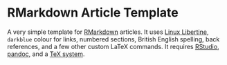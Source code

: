 # RMarkdown Article Template

A very simple template for [RMarkdown](http://rmarkdown.rstudio.com/) articles. It uses [Linux Libertine](https://en.wikipedia.org/wiki/Linux_Libertine), `darkblue` colour for links, numbered sections, British English spelling, back references, and a few other custom LaTeX commands. It requires [RStudio](https://www.rstudio.com/), [pandoc](http://pandoc.org/), and a [TeX system](https://latex-project.org/ftp.html). 
